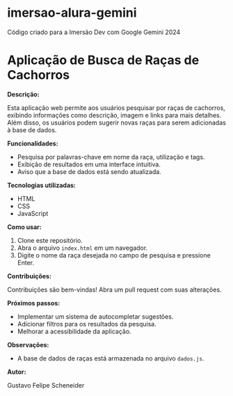 # imersao-alura-gemini
Código criado para a Imersão Dev com Google Gemini 2024

# Aplicação de Busca de Raças de Cachorros

**Descrição:**

Esta aplicação web permite aos usuários pesquisar por raças de cachorros, exibindo informações como descrição, imagem e links para mais detalhes. Além disso, os usuários podem sugerir novas raças para serem adicionadas à base de dados.

**Funcionalidades:**

* Pesquisa por palavras-chave em nome da raça, utilização e tags.
* Exibição de resultados em uma interface intuitiva.
* Aviso que a base de dados está sendo atualizada.

**Tecnologias utilizadas:**

* HTML
* CSS
* JavaScript

**Como usar:**

1. Clone este repositório.
2. Abra o arquivo `index.html` em um navegador.
3. Digite o nome da raça desejada no campo de pesquisa e pressione Enter.

**Contribuições:**

Contribuições são bem-vindas! Abra um pull request com suas alterações.

**Próximos passos:**

* Implementar um sistema de autocompletar sugestões.
* Adicionar filtros para os resultados da pesquisa.
* Melhorar a acessibilidade da aplicação.

**Observações:**

* A base de dados de raças está armazenada no arquivo `dados.js`.

**Autor:**

Gustavo Felipe Scheneider
